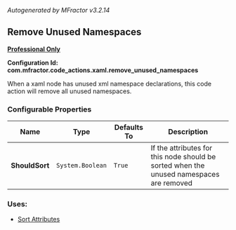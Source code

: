 *Autogenerated by MFractor v3.2.14*
## Remove Unused Namespaces

**[Professional Only](https://www.mfractor.com/buy?utm_source=docs&utm_medium=professional_only)**

**Configuration Id: com.mfractor.code_actions.xaml.remove_unused_namespaces**

When a xaml node has unused xml namespace declarations, this code action will remove all unused namespaces.


### Configurable Properties

| Name | Type | Defaults To | Description |
|------|------|-------------|-------------|
| **ShouldSort** | `System.Boolean` | `True` | If the attributes for this node should be sorted when the unused namespaces are removed |

### Uses:

 * [Sort Attributes](/code-generation/xml.md#sort-attributes)


